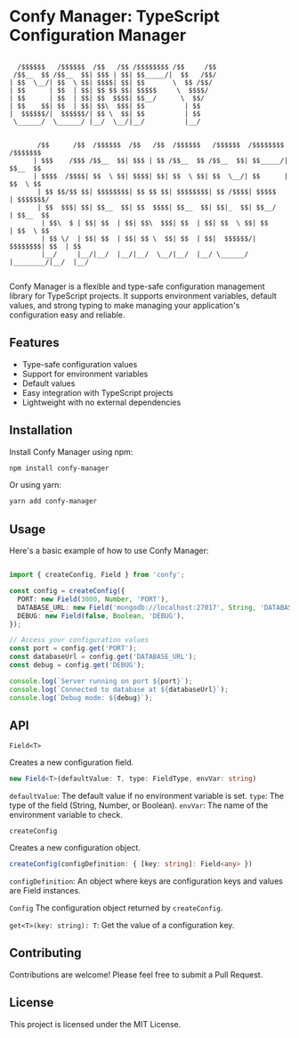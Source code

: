 # Confy Manager: TypeScript Configuration Manager

```

  /$$$$$$   /$$$$$$  /$$   /$$ /$$$$$$$$ /$$     /$$       
 /$$__  $$ /$$__  $$| $$$ | $$| $$_____/|  $$   /$$/     
| $$  \__/| $$  \ $$| $$$$| $$| $$       \  $$ /$$/       
| $$      | $$  | $$| $$ $$ $$| $$$$$     \  $$$$/        
| $$      | $$  | $$| $$  $$$$| $$__/      \  $$/         
| $$    $$| $$  | $$| $$\  $$$| $$          | $$         
|  $$$$$$/|  $$$$$$/| $$ \  $$| $$          | $$        
 \______/  \______/ |__/  \__/|__/          |__/        


       /$$      /$$  /$$$$$$  /$$   /$$  /$$$$$$   /$$$$$$  /$$$$$$$$ /$$$$$$$ 
      | $$$    /$$$ /$$__  $$| $$$ | $$ /$$__  $$ /$$__  $$| $$_____/| $$__  $$
      | $$$$  /$$$$| $$  \ $$| $$$$| $$| $$  \ $$| $$  \__/| $$      | $$  \ $$
       | $$ $$/$$ $$| $$$$$$$$| $$ $$ $$| $$$$$$$$| $$ /$$$$| $$$$$   | $$$$$$$/
       | $$  $$$| $$| $$__  $$| $$  $$$$| $$__  $$| $$|_  $$| $$__/   | $$__  $$
        | $$\  $ | $$| $$  | $$| $$\  $$$| $$  | $$| $$  \ $$| $$      | $$  \ $$
        | $$ \/  | $$| $$  | $$| $$ \  $$| $$  | $$|  $$$$$$/| $$$$$$$$| $$  | $$
        |__/     |__/|__/  |__/|__/  \__/|__/  |__/ \______/ |________/|__/  |__/
                                                                                 
```

Confy Manager is a flexible and type-safe configuration management library for TypeScript projects. It supports environment variables, default values, and strong typing to make managing your application's configuration easy and reliable.

## Features

- Type-safe configuration values
- Support for environment variables
- Default values
- Easy integration with TypeScript projects
- Lightweight with no external dependencies

## Installation

Install Confy Manager using npm:

```bash
npm install confy-manager
```

Or using yarn:

```bash
yarn add confy-manager
```

## Usage

Here's a basic example of how to use Confy Manager:

```ts

import { createConfig, Field } from 'confy';

const config = createConfig({
  PORT: new Field(3000, Number, 'PORT'),
  DATABASE_URL: new Field('mongodb://localhost:27017', String, 'DATABASE_URL'),
  DEBUG: new Field(false, Boolean, 'DEBUG'),
});

// Access your configuration values
const port = config.get('PORT');
const databaseUrl = config.get('DATABASE_URL');
const debug = config.get('DEBUG');

console.log(`Server running on port ${port}`);
console.log(`Connected to database at ${databaseUrl}`);
console.log(`Debug mode: ${debug}`);
```

## API

`Field<T>`

Creates a new configuration field.

```ts
new Field<T>(defaultValue: T, type: FieldType, envVar: string)
```

`defaultValue`: The default value if no environment variable is set.
`type`: The type of the field (String, Number, or Boolean).
`envVar`: The name of the environment variable to check.

`createConfig`

Creates a new configuration object.

```ts
createConfig(configDefinition: { [key: string]: Field<any> })
```

`configDefinition`: An object where keys are configuration keys and values are Field instances.

`Config`
The configuration object returned by `createConfig`.

`get<T>(key: string): T`: Get the value of a configuration key.

## Contributing
Contributions are welcome! Please feel free to submit a Pull Request.

## License
This project is licensed under the MIT License.